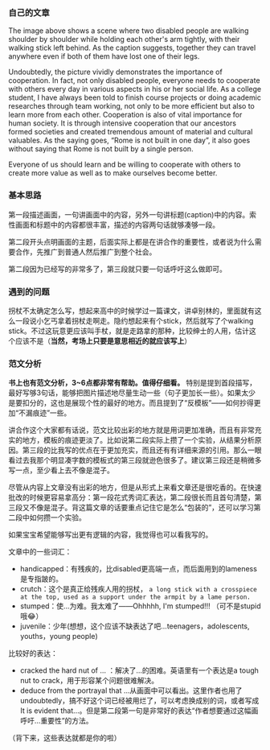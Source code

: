 ### 自己的文章

The image above shows a scene where two disabled people are walking shoulder by shoulder while holding each other's arm tightly, with their walking stick left behind. As the caption suggests, together they can travel anywhere even if both of them have lost one of their legs.

Undoubtedly, the picture vividly demonstrates the importance of cooperation. In fact, not only disabled people, everyone needs to cooperate with others every day in various aspects in his or her social life. As a college student, I have always been told to finish course projects or doing academic researches through team working, not only to be more efficient but also to learn more from each other. Cooperation is also of vital importance for human society. It is through intensive  cooperation that our ancestors formed societies and created tremendous amount of material and cultural valuables. As the saying goes, “Rome is not built in one day”, it also goes without saying that Rome is not built by a single person.

Everyone of us should learn and be willing to cooperate with others to create more value as well as to make ourselves become better.

### 基本思路

第一段描述画面，一句讲画面中的内容，另外一句讲标题(caption)中的内容。索性画面和标题中的内容都很丰富，描述的内容两句话就够凑够一段。

第二段开头点明画面的主题，后面实际上都是在讲合作的重要性，或者说为什么需要合作，先推广到普通人然后推广到整个社会。

第二段因为已经写的非常多了，第三段就只要一句话呼吁这么做即可。

### 遇到的问题

拐杖不太确定怎么写，想起来高中的时候学过一篇课文，讲卓别林的，里面就有这么一段说小乞丐拿着拐杖走啊走。隐约想起来有个stick，然后就写了个walking stick。不过这玩意更应该叫手杖，就是走路拿的那种，比较绅士的人用，估计这个应该不是（__当然，考场上只要是意思相近的就应该写上__）

### 范文分析

__书上也有范文分析，3~6点都非常有帮助。值得仔细看。__ 特别是提到首段描写，最好写够3句话，能够把图片描述地尽量生动一些（句子更加长一些）。如果太少是要扣分的，这也是展现个性的最好的地方。而且提到了“反模板”——如何抄得更加“不漏痕迹”一些。

讲合作这个大家都有话说，范文比较出彩的地方就是用词更加准确，而且有非常充实的地方，模板的痕迹更淡了。比如说第二段实际上攒了一个实验，从结果分析原因。第三段的比我写的优点在于更加充实，而且还有有详细来源的引用。那么一眼看过去我那个明显凑字数的模板式的第三段就逊色很多了。建议第三段还是稍微多写一点，至少看上去不像是混子。

尽管从内容上文章没有出彩的地方，但是从形式上来看文章还是很吃香的。在快速批改的时候更容易拿高分：第一段花式秀词汇表达，第二段很长而且首句清楚，第三段又不像是混子。背这篇文章的话要重点记住它是怎么“包装的”，还可以学习第二段中如何攒一个实验。

如果宝宝希望能够写出更有逻辑的内容，我觉得也可以看我写的。

文章中的一些词汇：

+ handicapped：有残疾的，比disabled更高端一点，而后面用到的lameness是专指跛的。
+ crutch：这个是真正给残疾人用的拐杖， `a long stick with a crosspiece at the top, used as a support under the armpit by a lame person. `
+ stumped：使...为难。我太难了——Ohhhhh, I'm stumped!!! （可不是stupid哦😂）
+ juvenile：少年(想想，这个应该不缺表达了吧...teenagers，adolescents, youths，young people)

比较好的表达：

+ cracked the hard nut of ... ：解决了...的困难。英语里有一个表达是a tough nut to crack，用于形容某个问题很难解决。
+ deduce from the portrayal that ...从画面中可以看出。这里作者也用了undoubtedly，搞不好这个词已经被用烂了，可以考虑换成别的词，或者写成It is evident that...。但是第二段第一句是非常好的表达“作者想要通过这幅画呼吁...重要性”的方法。

（背下来，这些表达就都是你的啦）